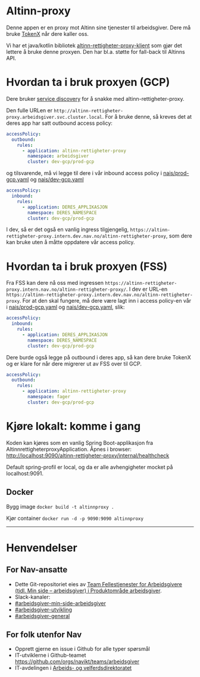 Altinn-proxy
============

Denne appen er en proxy mot Altinn sine tjenester til arbeidsgiver.
Dere må bruke [TokenX](https://doc.nais.io/security/auth/tokenx/) når dere kaller oss.

Vi har et java/kotlin bibliotek [altinn-rettigheter-proxy-klient](https://github.com/navikt/altinn-rettigheter-proxy-klient) som gjør det lettere å bruke denne proxyen. Den har
bl.a. støtte for fall-back til Altinns API.

# Hvordan ta i bruk proxyen (GCP)
Dere bruker [service discovery](https://doc.nais.io/clusters/service-discovery/) for å snakke med altinn-rettigheter-proxy. 

Den fulle URLen er `http://altinn-rettigheter-proxy.arbeidsgiver.svc.cluster.local`. For å bruke denne, så kreves
det at deres app har satt outbound access policy:
```yaml
accessPolicy:
  outbound:
    rules:
      - application: altinn-rettigheter-proxy
        namespace: arbeidsgiver
        cluster: dev-gcp/prod-gcp
```
og tilsvarende, må vi legge til dere i vår inbound access policy i [nais/prod-gcp.yaml](https://github.com/navikt/altinn-rettigheter-proxy/blob/master/nais/prod-gcp.yaml) og [nais/dev-gcp.yaml](https://github.com/navikt/altinn-rettigheter-proxy/blob/master/nais/dev-gcp.yaml)
```yaml
accessPolicy:
  inbound:
    rules:
      - application: DERES_APPLIKASJON
        namespace: DERES_NAMESPACE
        cluster: dev-gcp/prod-gcp
```

I dev, så er det også en vanlig ingress tilgjengelig, `https://altinn-rettigheter-proxy.intern.dev.nav.no/altinn-rettigheter-proxy`, som dere kan bruke uten å måtte oppdatere vår access policy.

# Hvordan ta i bruk proxyen (FSS)
Fra FSS kan dere nå oss med ingressen `https://altinn-rettigheter-proxy.intern.nav.no/altinn-rettigheter-proxy/`. I dev er URL-en `https://altinn-rettigheter-proxy.intern.dev.nav.no/altinn-rettigheter-proxy`.
For at den skal fungere, må dere være lagt inn i access policy-en vår i [nais/prod-gcp.yaml](https://github.com/navikt/altinn-rettigheter-proxy/blob/master/nais/prod-gcp.yaml) og [nais/dev-gcp.yaml](https://github.com/navikt/altinn-rettigheter-proxy/blob/master/nais/dev-gcp.yaml), slik:
```yaml
accessPolicy:
  inbound:
    rules:
      - application: DERES_APPLIKASJON
        namespace: DERES_NAMESPACE
        cluster: dev-gcp/prod-gcp
```
Dere burde også legge på outbound i deres app, så kan dere bruke TokenX og er klare for når dere migrerer ut av FSS over til GCP.
```yaml
accessPolicy:
  outbound:
    rules:
      - application: altinn-rettigheter-proxy
        namespace: fager
        cluster: dev-gcp/prod-gcp
```

# Kjøre lokalt: komme i gang

Koden kan kjøres som en vanlig Spring Boot-applikasjon fra AltinnrettigheterproxyApplication.
 Åpnes i browser: [http://localhost:9090/altinn-rettigheter-proxy/internal/healthcheck](http://localhost:9090/altinn-rettigheter-proxy/internal/healthcheck)

 Default spring-profil er local, og da er alle avhengigheter mocket på localhost:9091. 

## Docker
Bygg image
`docker build -t altinnproxy .`

Kjør container
`docker run -d -p 9090:9090 altinnproxy`

---

# Henvendelser

## For Nav-ansatte
* Dette Git-repositoriet eies av [Team Fellestjenester for Arbeidsgivere (tidl. Min side – arbeidsgiver)  i Produktområde arbeidsgiver](https://navno.sharepoint.com/sites/intranett-prosjekter-og-utvikling/SitePages/Produktomr%C3%A5de-arbeidsgiver.aspx).
* Slack-kanaler:
 * [#arbeidsgiver-min-side-arbeidsgiver](https://nav-it.slack.com/archives/CCNAY9FGF)
 * [#arbeidsgiver-utvikling](https://nav-it.slack.com/archives/CD4MES6BB)
 * [#arbeidsgiver-general](https://nav-it.slack.com/archives/CCM649PDH)

## For folk utenfor Nav
* Opprett gjerne en issue i Github for alle typer spørsmål
* IT-utviklerne i Github-teamet https://github.com/orgs/navikt/teams/arbeidsgiver
* IT-avdelingen i [Arbeids- og velferdsdirektoratet](https://www.nav.no/no/NAV+og+samfunn/Kontakt+NAV/Relatert+informasjon/arbeids-og-velferdsdirektoratet-kontorinformasjon)
